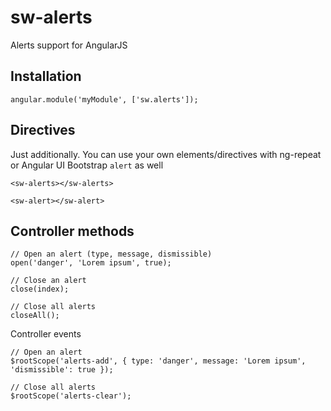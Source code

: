 sw-alerts
=========

Alerts support for AngularJS

Installation
------------
```
angular.module('myModule', ['sw.alerts']);
```

Directives
----------
Just additionally. You can use your own elements/directives with ng-repeat or Angular UI Bootstrap `alert` as well
```
<sw-alerts></sw-alerts>

<sw-alert></sw-alert>
```

Controller methods
------------------
```
// Open an alert (type, message, dismissible)
open('danger', 'Lorem ipsum', true);

// Close an alert
close(index);

// Close all alerts
closeAll();
```

Controller events
```
// Open an alert
$rootScope('alerts-add', { type: 'danger', message: 'Lorem ipsum', 'dismissible': true });

// Close all alerts
$rootScope('alerts-clear');
```
